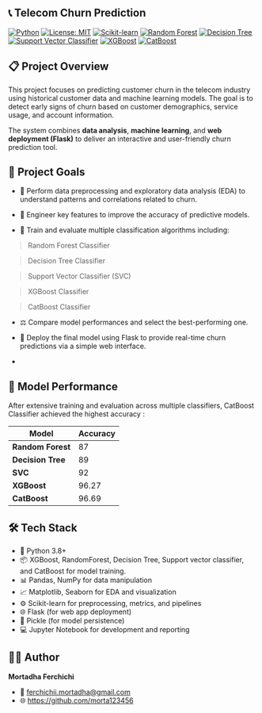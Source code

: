 ## 📞 Telecom Churn Prediction

[![Python](https://img.shields.io/badge/python-3.8%2B-blue)](https://www.python.org/)
[![License: MIT](https://img.shields.io/badge/License-MIT-yellow.svg)](./LICENSE)
[![Scikit-learn](https://img.shields.io/badge/scikit--learn-1.3.2-orange)](https://scikit-learn.org)
[![Random Forest](https://img.shields.io/badge/Random%20Forest-1.3.2-green)](https://scikit-learn.org/stable/modules/ensemble.html#forest)
[![Decision Tree](https://img.shields.io/badge/Decision%20Tree-1.3.2-brightgreen)](https://scikit-learn.org/stable/modules/tree.html)
[![Support Vector Classifier](https://img.shields.io/badge/SVC-1.3.2-blueviolet)](https://scikit-learn.org/stable/modules/svm.html)
[![XGBoost](https://img.shields.io/badge/XGBoost-1.7.6-red)](https://xgboost.readthedocs.io/)
[![CatBoost](https://img.shields.io/badge/CatBoost-1.2-purple)](https://catboost.ai/)


## 📋 Project Overview
This project focuses on predicting customer churn in the telecom industry using historical customer data and machine learning models. The goal is to detect early signs of churn based on customer demographics, service usage, and account information.

The system combines **data analysis**, **machine learning**, and **web deployment (Flask)** to deliver an interactive and user-friendly churn prediction tool.

## 🎯 Project Goals

- 🧹 Perform data preprocessing and exploratory data analysis (EDA) to understand patterns and correlations related to churn.

- 🧠 Engineer key features to improve the accuracy of predictive models.

- 🤖 Train and evaluate multiple classification algorithms including:

> Random Forest Classifier

> Decision Tree Classifier

> Support Vector Classifier (SVC)

> XGBoost Classifier

> CatBoost Classifier

- ⚖️ Compare model performances and select the best-performing one. 

- 🚀 Deploy the final model using Flask to provide real-time churn predictions via a simple web interface.
- 

## 🧪 Model Performance

After extensive training and evaluation across multiple classifiers, CatBoost Classifier achieved the highest accuracy :


| Model | Accuracy |
|---------|----------------------|
| **Random Forest** | 87 |
| **Decision Tree** | 89 |
| **SVC** | 92 |
| **XGBoost** | 96.27 |
| **CatBoost** | 96.69 |

## 🛠️ Tech Stack
- 🐍 Python 3.8+
- 📦 XGBoost, RandomForest, Decision Tree, Support vector classifier, and CatBoost for model training.
- 📊 Pandas, NumPy for data manipulation
- 📈 Matplotlib, Seaborn for EDA and visualization
- ⚙️ Scikit-learn for preprocessing, metrics, and pipelines
- 🌐 Flask (for web app deployment)
- 💾 Pickle (for model persistence)
- 💻 Jupyter Notebook for development and reporting

## 🧑‍💻 Author
**Mortadha Ferchichi**

- 📧 ferchichii.mortadha@gmail.com
- 🌐 https://github.com/morta123456


